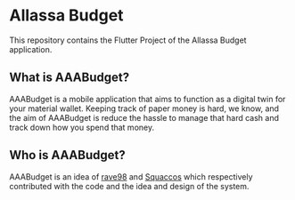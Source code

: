 # Allassa Budget
This repository contains the Flutter Project of the Allassa Budget application.

## What is AAABudget?
AAABudget is a mobile application that aims to function as a digital twin for your material wallet. Keeping track of paper money is hard, we know, and the aim of AAABudget is reduce the hassle to manage that hard cash and track down how you spend that money.

## Who is AAABudget?
AAABudget is an idea of [rave98](https://github.com/rave98/rave98) and [Squaccos](https://github.com/Squaccos) which respectively contributed with the code and the idea and design of the system.
